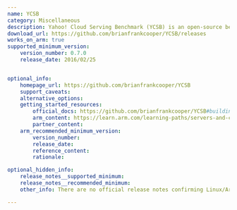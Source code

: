 ```yaml
---
name: YCSB
category: Miscellaneous
description: Yahoo! Cloud Serving Benchmark (YCSB) is an open-source benchmarking framework used to evaluate the performance and scalability of NoSQL databases and key-value stores under controlled workloads.
download_url: https://github.com/brianfrankcooper/YCSB/releases
works_on_arm: true
supported_minimum_version:
    version_number: 0.7.0
    release_date: 2016/02/25


optional_info:
    homepage_url: https://github.com/brianfrankcooper/YCSB
    support_caveats:
    alternative_options:
    getting_started_resources:
        official_docs: https://github.com/brianfrankcooper/YCSB#building-from-source
        arm_content: https://learn.arm.com/learning-paths/servers-and-cloud-computing/glibc-with-lse/mongo_benchmark/
        partner_content:
    arm_recommended_minimum_version:
        version_number:
        release_date: 
        reference_content: 
        rationale: 

optional_hidden_info:
    release_notes__supported_minimum:
    release_notes__recommended_minimum:
    other_info: There are no official release notes confirming Linux/Arm64 support for YCSB. However, version 0.7.0 builds successfully on Arm64 using JDK 8 with the command `mvn clean package -DskipTests`.Some modules (e.g., AccumuloDB and Solr) fail tests on both Arm64 and Amd64 in this version. To build YCSB excluding these, comment out `accumulo` and `solr` modules from pom.xml, and remove their dependencies in `distribution/pom.xml`, then run the same Maven build.

---
```

